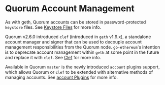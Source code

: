 # Quorum Account Management

As with geth, Quorum accounts can be stored in password-protected `keystore` files.  See [Keystore Files](../Keystore-Files) for more info.

Quorum v2.6.0 introduced `clef` (introduced in `geth` v1.9.x), a standalone account manager and signer that can be used to decouple account management responsibilities from the Quorum node.  `go-ethereum`'s intention is to deprecate account management within `geth` at some point in the future and replace it with `clef`.  See [Clef](../Clef) for more info.

Available in Quorum `master` is the newly introduced `account` plugins support, which allows Quorum or `clef` to be extended with alternative methods of managing accounts.  See [account Plugins](../account-Plugins/Overview) for more info.
